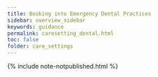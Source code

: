 ```yaml
---
title: Booking into Emergency Dental Practices
sidebar: overview_sidebar
keywords: guidance
permalink: caresetting_dental.html
toc: false
folder: care_settings
---
```


{% include note-notpublished.html %}
